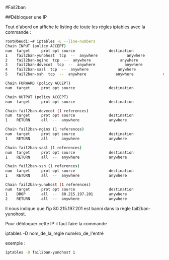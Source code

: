 #Fail2ban

##Débloquer une IP

Tout d'abord on affiche le listing de toute les régles iptables avec la commande :


```bash
root@beudi:~# iptables -L --line-numbers
Chain INPUT (policy ACCEPT)
num  target     prot opt source               destination         
1    fail2ban-yunohost  tcp  --  anywhere             anywhere             multiport dports http,https
2    fail2ban-nginx  tcp  --  anywhere             anywhere             multiport dports http,https
3    fail2ban-dovecot  tcp  --  anywhere             anywhere             multiport dports smtp,ssmtp,imap2,imap3,imaps,pop3,pop3s
4    fail2ban-sasl  tcp  --  anywhere             anywhere             multiport dports smtp,ssmtp,imap2,imap3,imaps,pop3,pop3s
5    fail2ban-ssh  tcp  --  anywhere             anywhere             multiport dports ssh

Chain FORWARD (policy ACCEPT)
num  target     prot opt source               destination         

Chain OUTPUT (policy ACCEPT)
num  target     prot opt source               destination         

Chain fail2ban-dovecot (1 references)
num  target     prot opt source               destination         
1    RETURN     all  --  anywhere             anywhere            

Chain fail2ban-nginx (1 references)
num  target     prot opt source               destination         
1    RETURN     all  --  anywhere             anywhere            

Chain fail2ban-sasl (1 references)
num  target     prot opt source               destination         
1    RETURN     all  --  anywhere             anywhere            

Chain fail2ban-ssh (1 references)
num  target     prot opt source               destination         
1    RETURN     all  --  anywhere             anywhere            

Chain fail2ban-yunohost (1 references)
num  target     prot opt source               destination         
1    DROP       all  --  80.215.197.201       anywhere            
2    RETURN     all  --  anywhere             anywhere 
```

Il nous indique que l'ip 80.215.197.201 est banni dans la règle fail2ban-yunohost. 

Pour débloquer cette IP il faut faire la commande

iptables -D nom_de_la_regle numéro_de_l'entré

exemple :
```bash
iptables -D fail2ban-yunohost 1
```